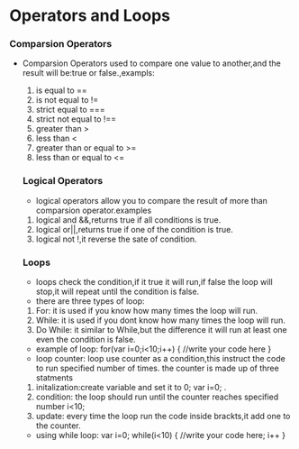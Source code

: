# Operators and Loops
### Comparsion Operators
* Comparsion Operators used to compare one value to another,and the result will be:true or false.,exampls:
  1. is equal to ==
  2. is not equal to !=
  3. strict equal to ===
  4. strict not equal to !==
  5. greater than >
  6. less than <
  7. greater than or equal to >=
  8. less than or equal to <=
  
  ### Logical Operators
  * logical operators allow you to compare the result of more than comparsion operator.examples
   1. logical and &&,returns true if all conditions is true.
   2. logical or||,returns true if one of the condition is true.
   3. logical not !,it reverse the sate of condition.
   
  ### Loops
  * loops check the condition,if it true it will run,if false the loop will stop,it will repeat until the condition is false.
  * there are three types of loop:
   1. For: it is used if you know how many times the loop will run.
   2. While: it is used if you dont know how many times the loop will run.
   3. Do While: it similar to While,but the difference it will run at least one even the condition is false.
  * example of loop:
   for(var i=0;i<10;i++)
   {
    //write your code here
   }
   * loop counter: loop use counter as a condition,this instruct the code to run specified number of times.
    the counter is made up of three statments
    1. initalization:create variable and set it to 0; var i=0; .
    2. condition: the loop should run until the counter reaches specified number i<10;
    3. update: every time the loop run the code inside brackts,it add one to the counter.
   * using while loop:
    var i=0;
    while(i<10)
    {
     //write your code here;
     i++
    }
    
